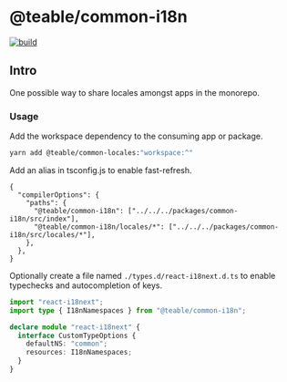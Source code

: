 # @teable/common-i18n

<p align="left">
  <a aria-label="Build" href="https://github.com/teableio/teable/actions?query=workflow%3ACI">
    <img alt="build" src="https://img.shields.io/github/workflow/status/teableio/teable/CI-web-app/main?label=CI&logo=github&style=flat-quare&labelColor=000000" />
  </a>
</p>

## Intro

One possible way to share locales amongst apps in the monorepo.

### Usage

Add the workspace dependency to the consuming app or package.

```bash
yarn add @teable/common-locales:"workspace:^"
```

Add an alias in tsconfig.js to enable fast-refresh.

```json5
{
  "compilerOptions": {
    "paths": {
      "@teable/common-i18n": ["../../../packages/common-i18n/src/index"],
      "@teable/common-i18n/locales/*": ["../../../packages/common-i18n/src/locales/*"],
    },
  },
}
```

Optionally create a file named `./types.d/react-i18next.d.ts` to enable typechecks and autocompletion of keys.

```typescript
import "react-i18next";
import type { I18nNamespaces } from "@teable/common-i18n";

declare module "react-i18next" {
  interface CustomTypeOptions {
    defaultNS: "common";
    resources: I18nNamespaces;
  }
}
```
